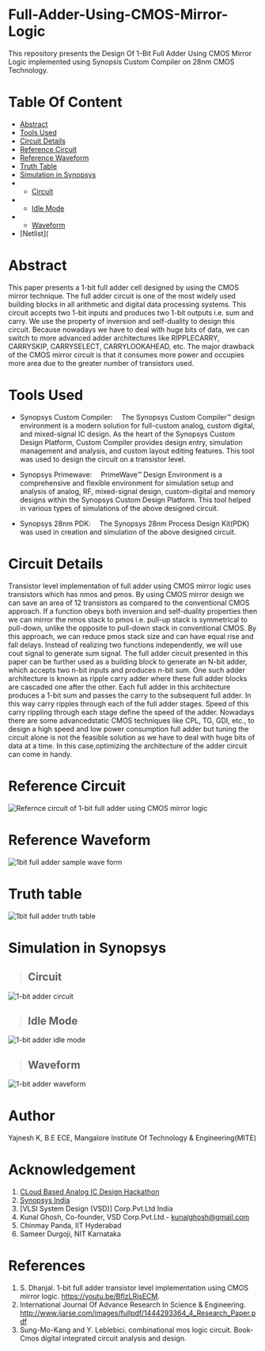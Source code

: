 # Full-Adder-Using-CMOS-Mirror-Logic
This repository presents the Design Of 1-Bit Full Adder Using CMOS Mirror Logic implemented using Synopsis Custom Compiler on 28nm CMOS Technology.
# Table Of Content
- [Abstract](https://github.com/Yajnesh302/Full-Adder-Using-CMOS-Mirror-Logic/edit/main/README.md#abstract)
- [Tools Used](https://github.com/Yajnesh302/Full-Adder-Using-CMOS-Mirror-Logic/edit/main/README.md#tools-used)
- [Circuit Details](https://github.com/Yajnesh302/Full-Adder-Using-CMOS-Mirror-Logic/edit/main/README.md#circuit-details)
- [Reference Circuit](https://github.com/Yajnesh302/Full-Adder-Using-CMOS-Mirror-Logic/edit/main/README.md#reference-circuit)
- [Reference Waveform](https://github.com/Yajnesh302/Full-Adder-Using-CMOS-Mirror-Logic/edit/main/README.md#reference-waveform)
- [Truth Table](https://github.com/Yajnesh302/Full-Adder-Using-CMOS-Mirror-Logic/edit/main/README.md#truth-table)
- [Simulation in Synopsys](https://github.com/Yajnesh302/Full-Adder-Using-CMOS-Mirror-Logic/edit/main/README.md#simulation-in-synopsys)
- - [Circuit](https://github.com/Yajnesh302/Full-Adder-Using-CMOS-Mirror-Logic/edit/main/README.md#circuit)
- - [Idle Mode](https://github.com/Yajnesh302/Full-Adder-Using-CMOS-Mirror-Logic/edit/main/README.md#idle-mode)
- - [Waveform](https://github.com/Yajnesh302/Full-Adder-Using-CMOS-Mirror-Logic/edit/main/README.md#waveform)
- [Netlist](
# Abstract
This paper presents a 1-bit full adder cell designed by using the CMOS mirror technique. The full adder circuit is one of the most widely used building blocks in all arithmetic and digital data processing systems. This circuit accepts two 1-bit inputs and produces two 1-bit outputs i.e. sum and carry. We use the property of inversion and self-duality to design this circuit. Because nowadays we have to deal with huge bits of data, we can switch to more advanced adder architectures like  RIPPLECARRY, CARRYSKIP, CARRYSELECT, CARRYLOOKAHEAD, etc. The major drawback of the CMOS mirror circuit is that it consumes more power and occupies more area due to the greater number of transistors used.
# Tools Used
- Synopsys Custom Compiler:  The Synopsys Custom Compiler™ design environment is a modern solution for full-custom analog, custom digital, and mixed-signal IC design. As the heart of the Synopsys Custom Design Platform, Custom Compiler provides design entry, simulation management and analysis, and custom layout editing features. This tool was used to design the circuit on a transistor level.

- Synopsys Primewave:  PrimeWave™ Design Environment is a comprehensive and flexible environment for simulation setup and analysis of analog, RF, mixed-signal design, custom-digital and memory designs within the Synopsys Custom Design Platform. This tool helped in various types of simulations of the above designed circuit.

- Synopsys 28nm PDK:  The Synopsys 28nm Process Design Kit(PDK) was used in creation and simulation of the above designed circuit.
# Circuit Details
Transistor level implementation of full adder using CMOS mirror logic uses transistors which has nmos and  pmos. By using CMOS mirror design we can save an area of 12 transistors as compared to the conventional CMOS approach. If a function obeys both inversion and self-duality properties then we can mirror the nmos stack to pmos i.e. pull-up stack is symmetrical to pull-down, unlike the opposite to pull-down stack in conventional CMOS. By this approach, we can reduce pmos stack size and can have equal rise and fall delays. Instead of realizing two functions independently, we will use cout signal to generate sum signal. The full adder circuit presented in this paper can be further used as a building block to generate an N-bit adder, which accepts two n-bit inputs and produces n-bit sum. One such adder architecture is known as ripple carry adder where these full adder blocks are cascaded one after the other. Each full adder in this architecture produces a 1-bit sum and passes the carry to the subsequent full adder. In this way carry ripples through each of the full adder stages. Speed of this carry rippling through each stage define the speed of the adder. Nowadays there are some advancedstatic CMOS techniques like CPL, TG, GDI, etc., to design a high speed and low power consumption full adder but tuning the circuit alone is not the feasible solution as we have to deal with huge bits of data at a time. In this case,optimizing the architecture of the adder circuit can come in handy.
# Reference Circuit
![Refernce circuit of 1-bit full adder using CMOS mirror logic](https://user-images.githubusercontent.com/98546502/155892419-00f1960a-94c9-419e-84a8-6752c2f3b6b9.png)
# Reference Waveform
![1bit full adder sample wave form](https://user-images.githubusercontent.com/98546502/155892517-8a195f0b-c824-427f-a349-d70b237dad72.png)
# Truth table
![1bit full adder truth table](https://user-images.githubusercontent.com/98546502/155892607-84e23f36-1cc3-4a27-bfd4-f53f23df1e03.jpg)
# Simulation in Synopsys
>## Circuit
![1-bit adder circuit](https://user-images.githubusercontent.com/98546502/155893192-73fab32a-20d9-427a-aeaf-3d0d0fdf6c7e.png)
>## Idle Mode
![1-bit adder idle mode](https://user-images.githubusercontent.com/98546502/155893130-1617d593-ba4a-43a1-b729-5333d53e9e6b.png)
>## Waveform
![1-bit adder waveform](https://user-images.githubusercontent.com/98546502/155893062-61986b8a-4225-4617-b7bf-d41d84bacf19.png)
# Author
Yajnesh K, B.E ECE, Mangalore Institute Of Technology & Engineering(MITE)
# Acknowledgement
1. [CLoud Based Analog IC Design Hackathon](https://www.iith.ac.in/events/2022/02/15/Cloud-Based-Analog-IC-Design-Hackathon/)
2. [Synopsys India](https://www.synopsys.com/)
3. [VLSI System Design (VSD)] Corp.Pvt.Ltd India
4. Kunal Ghosh, Co-founder, VSD Corp.Pvt.Ltd.- [kunalghosh@gmail.com](kunalghosh@gmail.com)
5. Chinmay Panda, IIT Hyderabad
6. Sameer Durgoji, NIT Karnataka
# References
1. S. Dhanjal. 1-bit full adder transistor level implementation using CMOS mirror logic. https://youtu.be/BflzLRjsECM.
2. International Journal Of Advance Research In Science & Engineering. http://www.ijarse.com/images/fullpdf/1444293364_4_Research_Paper.pdf
3. Sung-Mo-Kang and Y. Leblebici. combinational mos logic circuit. Book- Cmos digital integrated circuit analysis and design.


